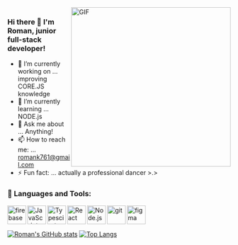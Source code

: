 <img align="right" alt="GIF" src="https://raw.githubusercontent.com/rahul-jha98/rahul-jha98/main/techstack.gif" width="360px"/>

### Hi there 👋 I'm Roman, junior full-stack developer! 

- 🔭 I’m currently working on ... improving CORE.JS knowledge 
- 🌱 I’m currently learning ... NODE.js
- 💬 Ask me about ... Anything!
- 📫 How to reach me: ... romank761@gmail.com
- ⚡ Fun fact: ... actually a professional dancer >.>

### 🔨 Languages and Tools:

<a href="https://firebase.google.com/" target="_blank"> <img align="left" src="https://raw.githubusercontent.com/rahul-jha98/github_readme_icons/main/language_and_tools/square/firebase/firebase.svg" alt="firebase" height ="42px"/> </a>
<a href="https://developer.mozilla.org/en-US/docs/Web/JavaScript" target="_blank"> <img align="left" alt="JavaScript" height ="42px"  src="https://raw.githubusercontent.com/rahul-jha98/github_readme_icons/main/language_and_tools/square/javascript/javascript.svg"> </a>
<a href="https://www.typescriptlang.org/" target="_blank"><img align="left" alt="Typescirpt" height ="42px" src="https://raw.githubusercontent.com/rahul-jha98/github_readme_icons/main/language_and_tools/square/typescript/typescript.svg"></a>
<a href="https://reactjs.org/" target="_blank"> <img align="left" alt="React" height ="42px" src="https://raw.githubusercontent.com/rahul-jha98/github_readme_icons/main/language_and_tools/square/react/react.svg"></a>
<a href="https://nodejs.org" target="_blank"><img align="left" alt="Node.js" height ="42px" src="https://raw.githubusercontent.com/rahul-jha98/github_readme_icons/main/language_and_tools/square/node/node.svg"></a>
<a href="https://git-scm.com/" target="_blank"> <img src="https://raw.githubusercontent.com/rahul-jha98/github_readme_icons/main/language_and_tools/square/git-scm/git-scm.svg" align="left" alt="git" height='42px'/> </a>
<a href="https://www.figma.com/" target="_blank"> <img src="https://raw.githubusercontent.com/rahul-jha98/github_readme_icons/main/language_and_tools/square/figma/figma.svg" alt="figma" height='42px'/> </a>  


[![Roman's GitHub stats](https://github-readme-stats.vercel.app/api?username=RomanKonopelko&show_icons=true&theme=transparent)](https://github.com/RomanKonopelko/github-readme-stats)
[![Top Langs](https://github-readme-stats.vercel.app/api/top-langs/?username=RomanKonopelko&layout=compact&show_icons=true&theme=gruvbox)](https://github.com/RomanKonopelko/github-readme-stats)
